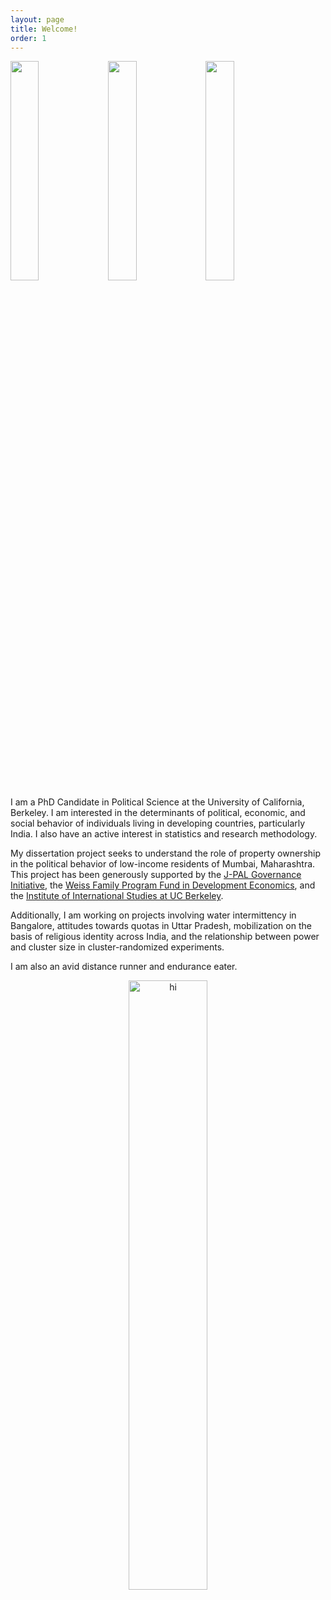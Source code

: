 ```yaml
---
layout: page
title: Welcome!
order: 1
---
```


<img src="tkumar012.github.io/image1.JPEG" style="float: left; width: 30%; margin-right: 1%; margin-bottom: 0.5em;">

<img src="tkumar012.github.io/IMG_1402.JPEG" style="float: left; width: 30%; margin-right: 1%; margin-bottom: 0.5em;">

<img src="tkumar012.github.io/image4.JPEG" style="float: left; width: 30%; margin-right: 1%; margin-bottom: 0.5em;">

<p style="clear: both;">


 I am a PhD Candidate in Political Science at the University of California, Berkeley. I am interested in the determinants of political, economic, and social behavior of individuals living in developing countries, particularly India. I also have an active interest in statistics and research methodology.

My dissertation project seeks to understand the role of property ownership in the political behavior of low-income residents of Mumbai, Maharashtra. This project has been generously supported by the [J-PAL Governance Initiative](https://www.povertyactionlab.org/GI), the [Weiss Family Program Fund in Development Economics](https://projects.iq.harvard.edu/wfrde), and the [Institute of International Studies at UC Berkeley](https://iis.berkeley.edu).

Additionally, I am working on projects involving water intermittency in Bangalore, attitudes towards quotas in Uttar Pradesh, mobilization on the basis of religious identity across India, and the relationship between power and cluster size in cluster-randomized experiments. 

I am also an avid distance runner and endurance eater. 

<center>
<img src="tkumar012.github.io/pic.JPEG" alt="hi" class="inline" height= "50%" width="50%" align="middle"/>
<center/>
